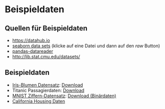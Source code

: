 # Beispieldaten

## Quellen für Beispieldaten

- <https://datahub.io>
- [seaborn data sets](https://github.com/mwaskom/seaborn-data) (klicke auf eine Datei und dann auf den _raw_ Button)
- [pandas-datareader](https://pydata.github.io/pandas-datareader)
- <http://lib.stat.cmu.edu/datasets/>

## Beispieldaten

- [Iris-Blumen Datensatz](https://en.wikipedia.org/wiki/Iris_flower_data_set): [Download](http://archive.ics.uci.edu/ml/machine-learning-databases/iris/iris.data)
- Titanic Passagierdaten: [Download](https://raw.githubusercontent.com/datasciencedojo/datasets/master/titanic.csv)
- [MNIST Ziffern-Datensatz](https://en.wikipedia.org/wiki/MNIST_database): [Download (Binärdaten)](http://yann.lecun.com/exdb/mnist/)
- [California Housing Daten](http://lib.stat.cmu.edu/datasets/houses.zip)
